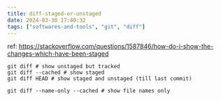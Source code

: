 ```yaml
---
title: diff-staged-or-unstaged
date: 2024-03-30 17:40:32
tags: ["softwares-and-tools", "git", "diff"]
---
```

ref: https://stackoverflow.com/questions/1587846/how-do-i-show-the-changes-which-have-been-staged

```
git diff # show unstaged but tracked
git diff --cached # show staged
git diff HEAD # show staged and unstaged (till last commit)

git diff --name-only --cached # show file names only
```

